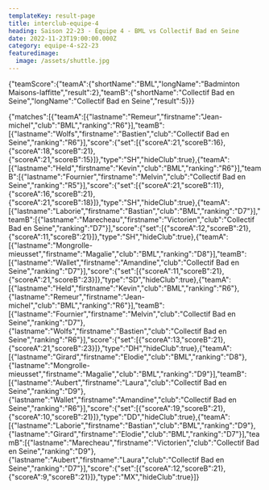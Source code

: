 ```yaml
---
templateKey: result-page
title: interclub-equipe-4
heading: Saison 22-23 - Équipe 4 - BML vs Collectif Bad en Seine
date: 2022-11-23T19:00:00.000Z
category: equipe-4-s22-23
featuredimage:
  image: /assets/shuttle.jpg
---
```


<teamscoreboard>{"teamScore":{"teamA":{"shortName":"BML","longName":"Badminton Maisons-laffitte","result":2},"teamB":{"shortName":"Collectif Bad en Seine","longName":"Collectif Bad en Seine","result":5}}}</teamscoreboard>

<scoreboard>{"matches":[{"teamA":[{"lastname":"Remeur","firstname":"Jean-michel","club":"BML","ranking":"R6"}],"teamB":[{"lastname":"Wolfs","firstname":"Bastien","club":"Collectif Bad en Seine","ranking":"R6"}],"score":{"set":[{"scoreA":21,"scoreB":16},{"scoreA":18,"scoreB":21},{"scoreA":21,"scoreB":15}]},"type":"SH","hideClub":true},{"teamA":[{"lastname":"Held","firstname":"Kevin","club":"BML","ranking":"R6"}],"teamB":[{"lastname":"Fournier","firstname":"Melvin","club":"Collectif Bad en Seine","ranking":"R5"}],"score":{"set":[{"scoreA":21,"scoreB":11},{"scoreA":16,"scoreB":21},{"scoreA":21,"scoreB":18}]},"type":"SH","hideClub":true},{"teamA":[{"lastname":"Laborie","firstname":"Bastian","club":"BML","ranking":"D7"}],"teamB":[{"lastname":"Marecheau","firstname":"Victorien","club":"Collectif Bad en Seine","ranking":"D7"}],"score":{"set":[{"scoreA":12,"scoreB":21},{"scoreA":11,"scoreB":21}]},"type":"SH","hideClub":true},{"teamA":[{"lastname":"Mongrolle-mieusset","firstname":"Magalie","club":"BML","ranking":"D8"}],"teamB":[{"lastname":"Wallet","firstname":"Amandine","club":"Collectif Bad en Seine","ranking":"D7"}],"score":{"set":[{"scoreA":11,"scoreB":21},{"scoreA":21,"scoreB":23}]},"type":"SD","hideClub":true},{"teamA":[{"lastname":"Held","firstname":"Kevin","club":"BML","ranking":"R6"},{"lastname":"Remeur","firstname":"Jean-michel","club":"BML","ranking":"R6"}],"teamB":[{"lastname":"Fournier","firstname":"Melvin","club":"Collectif Bad en Seine","ranking":"D7"},{"lastname":"Wolfs","firstname":"Bastien","club":"Collectif Bad en Seine","ranking":"R6"}],"score":{"set":[{"scoreA":13,"scoreB":21},{"scoreA":21,"scoreB":23}]},"type":"DH","hideClub":true},{"teamA":[{"lastname":"Girard","firstname":"Elodie","club":"BML","ranking":"D8"},{"lastname":"Mongrolle-mieusset","firstname":"Magalie","club":"BML","ranking":"D9"}],"teamB":[{"lastname":"Aubert","firstname":"Laura","club":"Collectif Bad en Seine","ranking":"D9"},{"lastname":"Wallet","firstname":"Amandine","club":"Collectif Bad en Seine","ranking":"R6"}],"score":{"set":[{"scoreA":19,"scoreB":21},{"scoreA":10,"scoreB":21}]},"type":"DD","hideClub":true},{"teamA":[{"lastname":"Laborie","firstname":"Bastian","club":"BML","ranking":"D9"},{"lastname":"Girard","firstname":"Elodie","club":"BML","ranking":"D7"}],"teamB":[{"lastname":"Marecheau","firstname":"Victorien","club":"Collectif Bad en Seine","ranking":"D9"},{"lastname":"Aubert","firstname":"Laura","club":"Collectif Bad en Seine","ranking":"D7"}],"score":{"set":[{"scoreA":12,"scoreB":21},{"scoreA":9,"scoreB":21}]},"type":"MX","hideClub":true}]}</scoreboard>